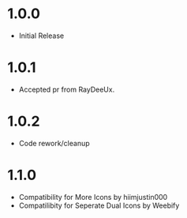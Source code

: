 # 1.0.0
- Initial Release

# 1.0.1
- Accepted pr from RayDeeUx.

# 1.0.2
- Code rework/cleanup

# 1.1.0
- Compatibility for More Icons by hiimjustin000
- Compatilibity for Seperate Dual Icons by Weebify